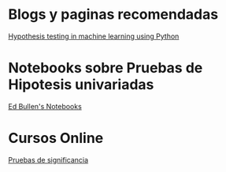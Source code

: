 # Blogs y paginas recomendadas

[Hypothesis testing in machine learning using Python](https://towardsdatascience.com/hypothesis-testing-in-machine-learning-using-python-a0dc89e169ce)

# Notebooks sobre Pruebas de Hipotesis univariadas

[Ed Bullen's Notebooks](https://github.com/edbullen/Hypothesis) <br>

# Cursos Online
[Pruebas de significancia](https://es.khanacademy.org/math/ap-statistics/tests-significance-ap#idea-significance-tests) <br>
